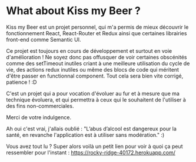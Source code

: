 # What about Kiss my Beer ?

Kiss my Beer est un projet personnel, qui m'a permis de mieux découvrir le fonctionnement React, React-Router et Redux ainsi que certaines librairies front-end comme Semantic UI.

Ce projet est toujours en cours de développement et surtout en voie d'amélioration ! Ne soyez donc pas offusquer de voir certaines obscénités comme des setTimeout inutiles criant à une meilleure utilisation du cycle de vie, des actions redux inutiles ou même des blocs de code qui méritent d'être passer en functionnal component. 
Tout cela sera bien vite corrigé, patience ! :D 

C'est un projet qui a pour vocation d'évoluer au fur et à mesure que ma technique évoluera, et qui permettra à ceux qui le souhaitent de l'utiliser à des fins non-commerciales.

Merci de votre indulgence.














Ah oui c'est vrai, j'allais oublié : 
"L’abus d’alcool est dangereux pour la santé, en revanche l'application est à utiliser sans modération." :)



Vous avez tout lu ? Super alors voilà un petit lien pour voir à quoi ça peut ressembler pour l'instant : https://rocky-ridge-40172.herokuapp.com/
